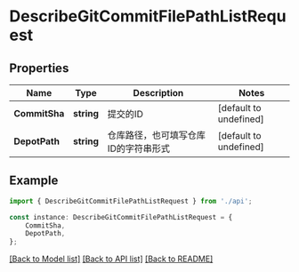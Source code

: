 # DescribeGitCommitFilePathListRequest


## Properties

Name | Type | Description | Notes
------------ | ------------- | ------------- | -------------
**CommitSha** | **string** | 提交的ID | [default to undefined]
**DepotPath** | **string** | 仓库路径，也可填写仓库ID的字符串形式 | [default to undefined]

## Example

```typescript
import { DescribeGitCommitFilePathListRequest } from './api';

const instance: DescribeGitCommitFilePathListRequest = {
    CommitSha,
    DepotPath,
};
```

[[Back to Model list]](../README.md#documentation-for-models) [[Back to API list]](../README.md#documentation-for-api-endpoints) [[Back to README]](../README.md)
